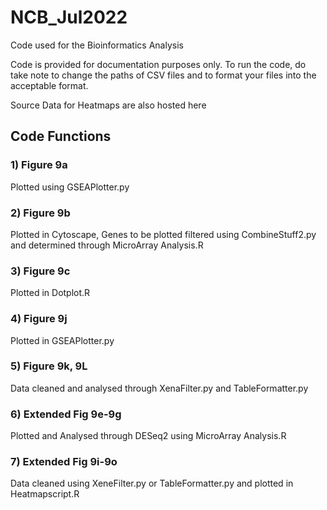 # NCB_Jul2022

Code used for the Bioinformatics Analysis 

Code is provided for documentation purposes only. To run the code, do take note to change the paths of CSV files and to format your files into the acceptable format. 

Source Data for Heatmaps are also hosted here

## Code Functions 

### 1) Figure 9a
Plotted using GSEAPlotter.py
### 2) Figure 9b
Plotted in Cytoscape, Genes to be plotted filtered using CombineStuff2.py and determined through MicroArray Analysis.R
### 3) Figure 9c 
Plotted in Dotplot.R
### 4) Figure 9j
Plotted in GSEAPlotter.py
### 5) Figure 9k, 9L
Data cleaned and analysed through XenaFilter.py and TableFormatter.py
### 6) Extended Fig 9e-9g
Plotted and Analysed through DESeq2 using MicroArray Analysis.R
### 7) Extended Fig 9i-9o
Data cleaned using XeneFilter.py or TableFormatter.py and plotted in Heatmapscript.R

